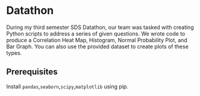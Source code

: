 # Datathon

During my third semester SDS Datathon, our team was tasked with creating Python scripts to address a series of given questions. We wrote code to produce a Correlation Heat Map, Histogram, Normal Probability Plot, and Bar Graph. You can also use the provided dataset to create plots of these types.

## Prerequisites
Install `pandas`,`seaborn`,`scipy`,`matplotlib` using pip. 



